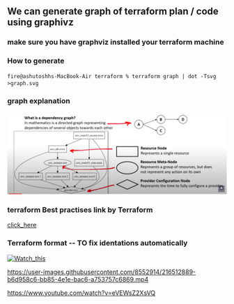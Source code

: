 ## We can generate graph of terraform plan / code using graphivz 

### make sure you have graphviz installed your terraform machine 

### How to generate 

```
fire@ashutoshhs-MacBook-Air terraform % terraform graph | dot -Tsvg  >graph.svg
```

### graph explanation 

<img src=../images/graph.png>


### terraform Best practises link by Terraform 

[click_here](https://www.terraform-best-practices.com/)

### Terraform format -- TO fix identations automatically 

[![Watch_this](https://t4.ftcdn.net/jpg/00/56/93/53/360_F_56935312_NiqxkRKOdGSJd86Tc2uLycL9fkUsIlRW.jpg)](https://www.youtube.com/watch?v=V4waklkBC38&t=2284s)




https://user-images.githubusercontent.com/8552914/216512889-b6d958c6-bb85-4e1e-bac6-a753757c6869.mp4

https://www.youtube.com/watch?v=eVEWsZ2XsVQ

